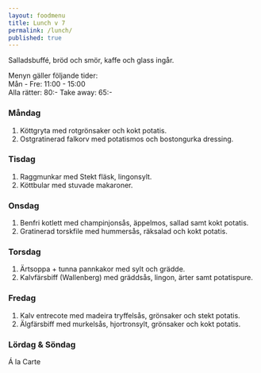 ```yaml
---
layout: foodmenu
title: Lunch v 7
permalink: /lunch/
published: true
---
```

Salladsbuffé, bröd och smör, kaffe och glass ingår.

Menyn gäller följande tider:  
Mån - Fre: 11:00 - 15:00  
Alla rätter: 80:- Take away: 65:-

### Måndag

1. Köttgryta med rotgrönsaker och kokt potatis.
2. Ostgratinerad falkorv med potatismos och bostongurka dressing.

### Tisdag

1. Raggmunkar med Stekt fläsk, lingonsylt.
2. Köttbular med stuvade makaroner. 

### Onsdag

1. Benfri kotlett med champinjonsås, äppelmos, sallad samt kokt potatis.
2. Gratinerad torskfile med hummersås, räksalad och kokt potatis.

### Torsdag

1. Ärtsoppa + tunna pannkakor med sylt och grädde.
2. Kalvfärsbiff (Wallenberg) med gräddsås, lingon, ärter samt potatispure.

### Fredag

1. Kalv entrecote med madeira tryffelsås, grönsaker och stekt potatis.  
2. Älgfärsbiff med murkelsås, hjortronsylt, grönsaker och kokt potatis.


### Lördag & Söndag

Á la Carte
